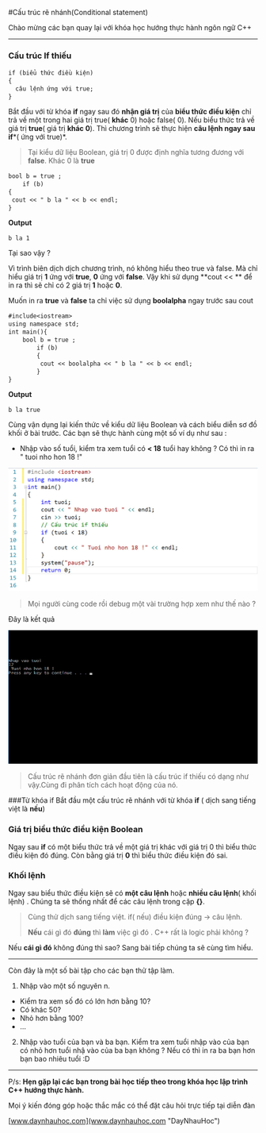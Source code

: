 #Cấu trúc rẽ nhánh(Conditional statement)

Chào mừng các bạn quay lại với khóa học hướng thực hành ngôn ngữ C++

----------
### Cấu trúc If thiếu

	if (biểu thức điều kiện) 
	{
      câu lệnh ứng với true;
	}
Bắt đầu với từ khóa **if** ngay sau đó **nhận giá trị** của  **biểu thức điều kiện** chỉ trả về một trong hai giá trị true( **khác** 0) hoặc false( 0).
Nếu biểu thức trả về giá trị **true**( giá trị **khác 0**). Thì chương trình sẽ thực hiện **câu lệnh  ngay sau if***( ứng với true)*.

> Tại kiểu dữ liệu Boolean, giá trị 0 được định nghĩa tương đương với **false**. Khác 0 là **true**

	bool b = true ;
		if (b)
	{
	 cout << " b la " << b << endl; 
	}

**Output**

	b la 1
Tại sao vậy ?

Vì trình biên dịch dịch chương trình, nó không hiểu theo true và false. Mà chỉ hiểu giá trị **1** ứng với **true**, **0** ứng với **false**. Vậy khi sử dụng **cout << ** để in ra thì sẽ chỉ có 2 giá trị **1** hoặc **0**. 

Muốn in ra **true** và **false** ta chỉ việc sử dụng **boolalpha**  ngay trước sau cout

 	#include<iostream>
	using namespace std;
	int main(){
		bool b = true ;
			if (b)
			{
			 cout << boolalpha << " b la " << b << endl; 
			}
	}

**Output**

	b la true


Cùng vận dụng lại kiến thức về kiểu dữ liệu Boolean và cách biểu diễn sơ đồ khối ở bài trước. Các bạn sẽ thực hành cùng một số ví dụ như sau : 


* Nhập vào số tuổi, kiểm tra xem tuổi có **< 18** tuổi hay không ? Có thì in ra " tuoi nho hon 18 !"


![Hình 2.3.1](2.3.1.jpg)

>Mọi người cùng code rồi debug một vài trường hợp xem như thế nào ?

Đây là kết quả 

![Hình 2.3.2](2.3.2.jpg)


>Cấu trúc rẽ nhánh đơn giản đầu tiên là cấu trúc if thiếu có dạng như vậy.Cùng đi phân tích cách hoạt động của nó.


###Từ khóa if
 Bắt đầu một cấu trúc rẽ nhánh với từ khóa **if** ( dịch sang tiếng việt là **nếu**)
### Giá trị biểu thức điều kiện Boolean

Ngay sau **if** có một biểu thức trả về một giá trị khác với giá trị 0 thì biểu thức điều kiện đó đúng. Còn bằng giá trị **0** thì biểu thức điều kiện đó sai.

### Khối lệnh 
Ngay sau biểu thức điều kiện sẽ có **một câu lệnh** hoặc **nhiều câu lệnh**( khối lệnh)
. Chúng ta sẽ thống nhất để các câu lệnh trong cặp **{}**.

> Cùng thử dịch sang tiếng việt. if( nếu) điều kiện đúng -> câu lệnh.
> 
> **Nếu** cái gì đó **đúng** thì **làm** việc gì đó .
> C++ rất là logic phải không ?

Nếu **cái gì đó** không đúng thì sao? Sang bài tiếp chúng ta sẽ cùng tìm hiểu.


----------
Còn đây là một số bài tập cho các bạn thử tập làm.

1. Nhập vào một số nguyên n. 
 *  Kiểm tra xem số đó có lớn hơn bằng 10?
 *  Có khác 50?
 *  Nhỏ hơn bằng 100?
 *  ...

2. Nhập vào tuổi của bạn và ba bạn. Kiểm tra xem tuổi nhập vào của bạn có nhỏ hơn tuổi nhậ vào của ba bạn không ? Nếu có thì in ra ba bạn hơn bạn bao nhiêu tuổi :D


----------
P/s: **Hẹn gặp lại các bạn trong bài học tiếp theo trong khóa học lập trình C++ hướng thực hành.**


Mọi ý kiến đóng góp hoặc thắc mắc có thể đặt câu hỏi trực tiếp tại diễn đàn 

[www.daynhauhoc.com](www.daynhauhoc.com "DayNhauHoc")






